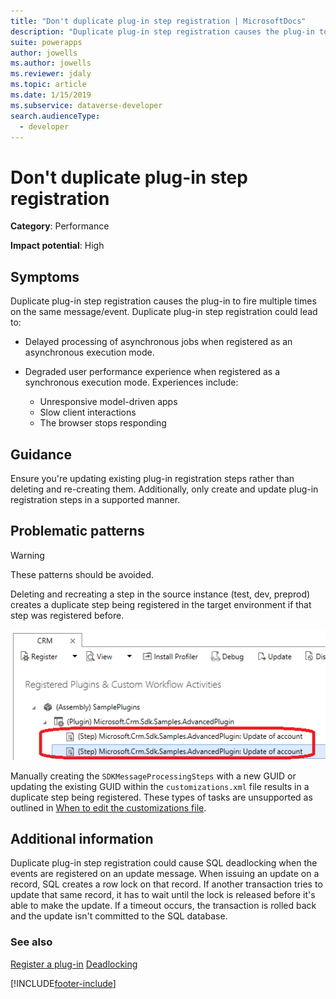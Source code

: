 ```yaml
---
title: "Don't duplicate plug-in step registration | MicrosoftDocs"
description: "Duplicate plug-in step registration causes the plug-in to fire multiple times on the same message/event."
suite: powerapps
author: jowells
ms.author: jowells
ms.reviewer: jdaly
ms.topic: article
ms.date: 1/15/2019
ms.subservice: dataverse-developer
search.audienceType: 
  - developer
---
```

# Don't duplicate plug-in step registration

**Category**: Performance

**Impact potential**: High

<a name='symptoms'></a>

## Symptoms

Duplicate plug-in step registration causes the plug-in to fire multiple times on the same message/event. Duplicate plug-in step registration could lead to:

- Delayed processing of asynchronous jobs when registered as an asynchronous execution mode.
- Degraded user performance experience when registered as a synchronous execution mode. Experiences include:
   
   - Unresponsive model-driven apps
   - Slow client interactions
   - The browser stops responding

<a name='guidance'></a>

## Guidance

Ensure you're updating existing plug-in registration steps rather than deleting and re-creating them. Additionally, only create and update plug-in registration steps in a supported manner.

<a name='problem'></a>

## Problematic patterns

> [!WARNING]
> These patterns should be avoided.

Deleting and recreating a step in the source instance (test, dev, preprod) creates a duplicate step being registered in the target environment if that step was registered before.

![Duplicate Plug-in Step Registration.](../media/duplicate-plugin-registration-step.png)

Manually creating the `SDKMessageProcessingSteps` with a new GUID or updating the existing GUID within the `customizations.xml` file results in a duplicate step being registered. These types of tasks are unsupported as outlined in [When to edit the customizations file](/power-platform/alm/when-edit-customization-file).

<a name='additional'></a>

## Additional information

Duplicate plug-in step registration could cause SQL deadlocking when the events are registered on an update message. When issuing an update on a record, SQL creates a row lock on that record. If another transaction tries to update that same record, it has to wait until the lock is released before it's able to make the update. If a timeout occurs, the transaction is rolled back and the update isn't committed to the SQL database.

<a name='seealso'></a>

### See also

[Register a plug-in](../../register-plug-in.md)
[Deadlocking](/previous-versions/sql/sql-server-2008-r2/ms177433(v=sql.105))<br />


[!INCLUDE[footer-include](../../../../includes/footer-banner.md)]
